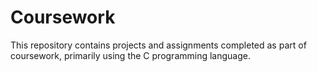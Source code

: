 # Coursework
This repository contains projects and assignments completed as part of coursework, primarily using the C programming language.
